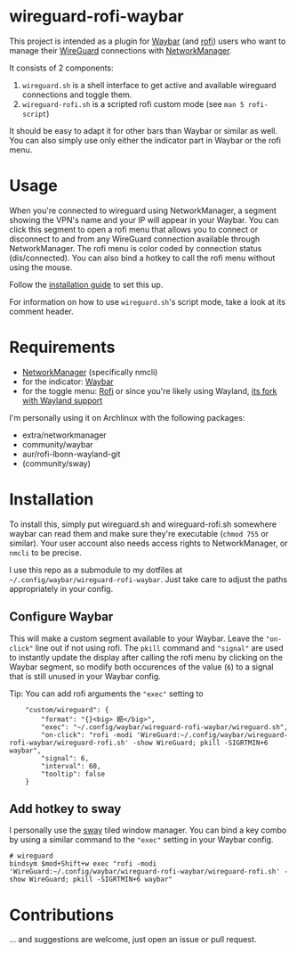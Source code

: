 # wireguard-rofi-waybar

This project is intended as a plugin for [Waybar](https://github.com/Alexays/Waybar/) (and [rofi](https://github.com/davatorium/rofi)) users who want to manage their [WireGuard](https://www.wireguard.com/) connections with [NetworkManager](https://wiki.gnome.org/Projects/NetworkManager).

It consists of 2 components:
1. `wireguard.sh` is a shell interface to get active and available wireguard connections and toggle them.
2. `wireguard-rofi.sh` is a scripted rofi custom mode (see `man 5 rofi-script`)

It should be easy to adapt it for other bars than Waybar or similar as well. You can also simply use only either the indicator part in Waybar or the rofi menu.

# Usage

When you're connected to wireguard using NetworkManager, a segment showing the VPN's name and your IP will appear in your Waybar. You can click this segment to open a rofi menu that allows you to connect or disconnect to and from any WireGuard connection available through NetworkManager.
The rofi menu is color coded by connection status (dis/connected).
You can also bind a hotkey to call the rofi menu without using the mouse.

Follow the [installation guide](#Installation) to set this up.

For information on how to use `wireguard.sh`'s script mode, take a look at its comment header.

# Requirements

- [NetworkManager](https://wiki.gnome.org/Projects/NetworkManager) (specifically nmcli)
- for the indicator: [Waybar](https://github.com/Alexays/Waybar/)
- for the toggle menu: [Rofi](https://github.com/davatorium/rofi) or since you're likely using Wayland, [its fork with Wayland support](https://github.com/lbonn/rofi)

I'm personally using it on Archlinux with the following packages:

- extra/networkmanager
- community/waybar
- aur/rofi-lbonn-wayland-git
- (community/sway)

# Installation

To install this, simply put wireguard.sh and wireguard-rofi.sh somewhere waybar can read them and make sure they're executable (`chmod 755` or similar).
Your user account also needs access rights to NetworkManager, or `nmcli` to be precise.

I use this repo as a submodule to my dotfiles at `~/.config/waybar/wireguard-rofi-waybar`. Just take care to adjust the paths appropriately in your config.

## Configure Waybar

This will make a custom segment available to your Waybar. Leave the `"on-click"` line out if not using rofi. The `pkill` command and `"signal"` are used to instantly update the display after calling the rofi menu by clicking on the Waybar segment, so modify both occurences of the value (`6`) to a signal that is still unused in your Waybar config.

Tip: You can add rofi arguments the `"exec"` setting to 

```
    "custom/wireguard": {
        "format": "{}<big> 嬨</big>",
        "exec": "~/.config/waybar/wireguard-rofi-waybar/wireguard.sh",
        "on-click": "rofi -modi 'WireGuard:~/.config/waybar/wireguard-rofi-waybar/wireguard-rofi.sh' -show WireGuard; pkill -SIGRTMIN+6 waybar",
        "signal": 6,
        "interval": 60,
        "tooltip": false
    }
```

## Add hotkey to sway

I personally use the [sway](https://swaywm.org/) tiled window manager. You can bind a key combo by using a similar command to the `"exec"` setting in your Waybar config.

```
# wireguard
bindsym $mod+Shift+w exec "rofi -modi 'WireGuard:~/.config/waybar/wireguard-rofi-waybar/wireguard-rofi.sh' -show WireGuard; pkill -SIGRTMIN+6 waybar"
```

# Contributions

... and suggestions are welcome, just open an issue or pull request.
